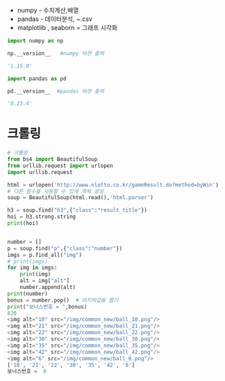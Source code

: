 - numpy - 수치계산,배열
- pandas - 데이터분석, ~.csv
- matplotlib , seaborn = 그래프 시각화



```python
import numpy as np
```



```python
np.__version__   #numpy 버젼 출력
```



```python
'1.15.0'
```



```python
import pandas as pd
```



```python
pd.__version__  #pandas 버젼 출력
```



```python
'0.23.4'
```

# 크롤링

```python
# 크롤링
from bs4 import BeautifulSoup
from urllib.request import urlopen
import urllib.request

html = urlopen('http://www.nlotto.co.kr/gameResult.do?method=byWin')
# 다른 함수를 사용할 수 있게 객체 생성
soup = BeautifulSoup(html.read(),'html.parser')

h3 = soup.find("h3",{"class":"result_title"})
hoi = h3.strong.string
print(hoi)


number = []
p = soup.find("p",{"class":"number"})
imgs = p.find_all("img")
# print(imgs)
for img in imgs:
    print(img)
    alt = img["alt"]
    number.append(alt)
print(number)
bonus = number.pop()  # 마지막값을 뽑기
print("보너스번호 = ",bonus)
820
<img alt="10" src="/img/common_new/ball_10.png"/>
<img alt="21" src="/img/common_new/ball_21.png"/>
<img alt="22" src="/img/common_new/ball_22.png"/>
<img alt="30" src="/img/common_new/ball_30.png"/>
<img alt="35" src="/img/common_new/ball_35.png"/>
<img alt="42" src="/img/common_new/ball_42.png"/>
<img alt="6" src="/img/common_new/ball_6.png"/>
['10', '21', '22', '30', '35', '42', '6']
보너스번호 =  6
```


